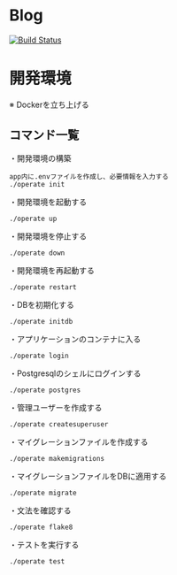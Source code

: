 # Blog

[![Build Status](https://travis-ci.org/marush-in/blog.svg?branch=master)](https://travis-ci.org/marush-in/blog)

# 開発環境

※ Dockerを立ち上げる

## コマンド一覧

・開発環境の構築
```
app内に.envファイルを作成し、必要情報を入力する
./operate init
```

・開発環境を起動する
```
./operate up
```

・開発環境を停止する
```
./operate down
```

・開発環境を再起動する
```
./operate restart
```

・DBを初期化する
```
./operate initdb
```

・アプリケーションのコンテナに入る
```
./operate login
```

・Postgresqlのシェルにログインする
```
./operate postgres
```

・管理ユーザーを作成する
```
./operate createsuperuser
```

・マイグレーションファイルを作成する
```
./operate makemigrations
```

・マイグレーションファイルをDBに適用する
```
./operate migrate
```

・文法を確認する
```
./operate flake8
```

・テストを実行する
```
./operate test
```
